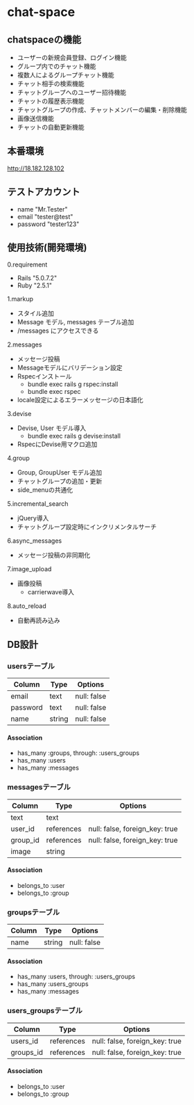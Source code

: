 # chat-space

## chatspaceの機能
- ユーザーの新規会員登録、ログイン機能
- グループ内でのチャット機能
- 複数人によるグループチャット機能
- チャット相手の検索機能
- チャットグループへのユーザー招待機能
- チャットの履歴表示機能
- チャットグループの作成、チャットメンバーの編集・削除機能
- 画像送信機能
- チャットの自動更新機能

## 本番環境
http://18.182.128.102

## テストアカウント
- name "Mr.Tester"
- email "tester@test"
- password "tester123"

## 使用技術(開発環境)
0.requirement
- Rails "5.0.7.2"
- Ruby "2.5.1"

1.markup
- スタイル追加
- Message モデル, messages テーブル追加
- /messages にアクセスできる

2.messages
- メッセージ投稿
- Messageモデルにバリデーション設定
- Rspecインストール
    - bundle exec rails g rspec:install
    - bundle exec rspec
- locale設定によるエラーメッセージの日本語化

3.devise
- Devise, User モデル導入
    - bundle exec rails g devise:install
- RspecにDevise用マクロ追加

4.group
- Group, GroupUser モデル追加
- チャットグループの追加・更新
- side_menuの共通化

5.incremental_search
- jQuery導入
- チャットグループ設定時にインクリメンタルサーチ

6.async_messages
- メッセージ投稿の非同期化

7.image_upload
- 画像投稿
    - carrierwave導入

8.auto_reload
- 自動再読み込み

## DB設計
### usersテーブル
|Column|Type|Options|
|------|----|-------|
|email|text|null: false|
|password|text|null: false|
|name|string|null: false|
#### Association
- has_many :groups, through: :users_groups
- has_many :users
- has_many :messages

### messagesテーブル
|Column|Type|Options|
|------|----|-------|
|text|text
|user_id|references|null: false, foreign_key: true|
|group_id|references|null: false, foreign_key: true|
|image|string
#### Association
- belongs_to :user
- belongs_to :group

### groupsテーブル
|Column|Type|Options|
|------|----|-------|
|name|string|null: false|
#### Association
- has_many :users, through: :users_groups
- has_many :users_groups
- has_many :messages

### users_groupsテーブル
|Column|Type|Options|
|------|----|-------|
|users_id|references|null: false, foreign_key: true|
|groups_id|references|null: false, foreign_key: true|
#### Association
- belongs_to :user
- belongs_to :group
